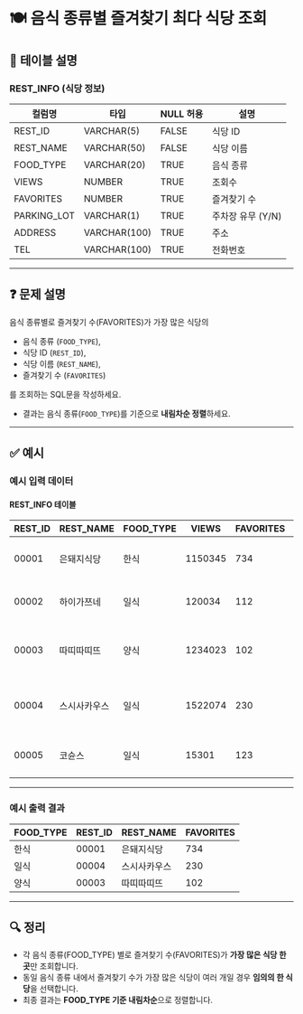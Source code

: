 # 🍽️ 음식 종류별 즐겨찾기 최다 식당 조회

## 📄 테이블 설명

### REST_INFO (식당 정보)

| 컬럼명       | 타입         | NULL 허용 | 설명               |
|--------------|--------------|------------|--------------------|
| REST_ID      | VARCHAR(5)   | FALSE      | 식당 ID            |
| REST_NAME    | VARCHAR(50)  | FALSE      | 식당 이름          |
| FOOD_TYPE    | VARCHAR(20)  | TRUE       | 음식 종류          |
| VIEWS        | NUMBER       | TRUE       | 조회수             |
| FAVORITES    | NUMBER       | TRUE       | 즐겨찾기 수        |
| PARKING_LOT  | VARCHAR(1)   | TRUE       | 주차장 유무 (Y/N) |
| ADDRESS      | VARCHAR(100) | TRUE       | 주소               |
| TEL          | VARCHAR(100) | TRUE       | 전화번호           |

---

## ❓ 문제 설명

음식 종류별로 즐겨찾기 수(FAVORITES)가 가장 많은 식당의  
- 음식 종류 (`FOOD_TYPE`),  
- 식당 ID (`REST_ID`),  
- 식당 이름 (`REST_NAME`),  
- 즐겨찾기 수 (`FAVORITES`)  

를 조회하는 SQL문을 작성하세요.

- 결과는 음식 종류(`FOOD_TYPE`)를 기준으로 **내림차순 정렬**하세요.

---

## ✅ 예시

### 예시 입력 데이터

#### REST_INFO 테이블

| REST_ID | REST_NAME     | FOOD_TYPE | VIEWS   | FAVORITES | PARKING_LOT | ADDRESS                                | TEL             |
|---------|---------------|-----------|---------|-----------|-------------|----------------------------------------|------------------|
| 00001   | 은돼지식당     | 한식      | 1150345 | 734       | N           | 서울특별시 중구 다산로 149            | 010-4484-8751   |
| 00002   | 하이가쯔네     | 일식      | 120034  | 112       | N           | 서울시 중구 신당동 375-21             | NULL            |
| 00003   | 따띠따띠뜨     | 양식      | 1234023 | 102       | N           | 서울시 강남구 신사동 627-3 1F         | 02-6397-1023    |
| 00004   | 스시사카우스   | 일식      | 1522074 | 230       | N           | 서울시 서울시 강남구 신사동 627-27    | 010-9394-2554   |
| 00005   | 코슌스         | 일식      | 15301   | 123       | N           | 서울특별시 강남구 언주로153길         | 010-1315-8729   |

---

### 예시 출력 결과

| FOOD_TYPE | REST_ID | REST_NAME     | FAVORITES |
|-----------|---------|---------------|-----------|
| 한식      | 00001   | 은돼지식당     | 734       |
| 일식      | 00004   | 스시사카우스   | 230       |
| 양식      | 00003   | 따띠따띠뜨     | 102       |

---

## 🔍 정리

- 각 음식 종류(FOOD_TYPE) 별로 즐겨찾기 수(FAVORITES)가 **가장 많은 식당 한 곳**만 조회합니다.
- 동일 음식 종류 내에서 즐겨찾기 수가 가장 많은 식당이 여러 개일 경우 **임의의 한 식당**을 선택합니다.
- 최종 결과는 **FOOD_TYPE 기준 내림차순**으로 정렬합니다.
